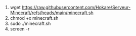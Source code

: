 1. wget https://raw.githubusercontent.com/Hokare/Serveur-Minecraft/refs/heads/main/minecraft.sh
2. chmod +x minecraft.sh
3. sudo ./minecraft.sh
4. screen -r <Nom du serveur>
